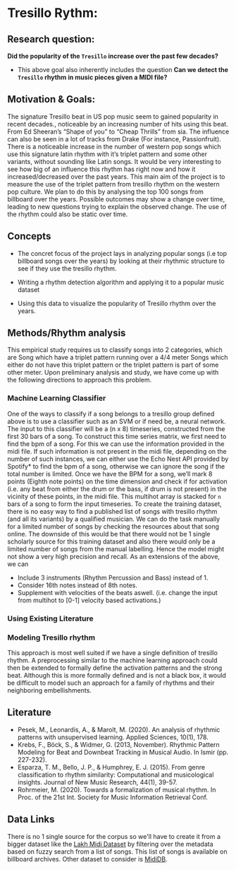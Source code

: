 





# Tresillo Rythm: 

## Research question: 

**Did the popularity of the `Tresillo` increase over the past few decades?**
- This above goal also inherently includes the question **Can we detect the `Tresillo` rhythm in music pieces given a MIDI file?**

## Motivation & Goals: 
The signature Tresillo beat in US pop music seem to gained popularity in recent decades., noticeable by an increasing number of hits using this beat. From Ed Sheeran’s “Shape of you” to “Cheap Thrills” from sia. The influence can also be seen in a lot of tracks from Drake (For instance, Passionfruit). There is a noticeable increase in the number of western pop songs which use this signature latin rhythm with it’s triplet pattern and some other variants, without sounding like Latin songs. It would be very interesting to see how big of an influence this rhythm has right now and how it increased/decreased over the past years. This main aim of the project is to measure the use of the triplet pattern from tresillo rhythm on the western pop culture. We plan to do this by analysing the top 100 songs from billboard over the years. 
Possible outcomes may show a change over time, leading to new questions trying to explain the observed change. The use of the rhythm could also be static over time. 

## Concepts 

-   The concret focus of the project lays in analyzing popular songs (i.e top billboard songs over the years) by looking at their rhythmic structure to see if they use the tresillo rhythm. 

-   Writing a rhythm detection algorithm and applying it to a popular music dataset 

-   Using this data to visualize the popularity of Tresillo rhythm over the years. 


## Methods/Rhythm analysis

This empirical study requires us to classify songs into 2 categories, which are 
Song which have a triplet pattern running over a 4/4 meter 
Songs which either do not have this triplet pattern or the triplet pattern is part of some other meter.
Upon preliminary analysis and study, we have come up with the following directions to approach this problem. 
### Machine Learning Classifier
One of the ways to classify if a song belongs to a tresillo group defined above is to use a classifier such as an SVM or if need be, a neural network. The input to this classifier will be a (n x 8) timeseries, constructed from the first 30 bars of a song. To construct this time series matrix, we first need to find the bpm of a song. For this we can use the information provided in the midi file. If such information is not present in the midi file, depending on the number of such instances, we can either use the Echo Nest API provided by Spotify* to find the bpm of a song, otherwise we can ignore the song if the total number is limited.
Once we have the BPM for a song, we’ll mark 8 points (Eighth note points) on the time dimension and check if for activation (i.e. any beat from either the drum or the bass, if drum is not present) in the vicinity of these points, in the midi file.
This multihot array is stacked for `n` bars of a song to form the input timeseries.
To create the training dataset, there is no easy way to find a published list of songs with tresillo rhythm (and all its variants) by a qualified musician. We can do the task manually for a limited number of songs by checking the resources about that song online. The downside of this would be that there would not be 1 single scholarly source for this training dataset and also there would only be a limited number of songs from the manual labelling. Hence the model might not show a very high precision and recall.
As an extensions of the above, we can 
- Include 3 instruments (Rhythm Percussion and Bass) instead of 1.
- Consider 16th notes instead of 8th notes.
- Supplement with velocities of the beats aswell. (i.e. change the input from multihot to [0-1] velocity based activations.)
### Using Existing Literature

### Modeling Tresillo rhythm
This approach is most well suited if we have a single definition of tresillo rhythm. A preprocessing similar to the machine learning approach could then be extended to formally define the activation patterns and the strong beat. Although this is more formally defined and is not a black box, it would be difficult to model such an approach for a family of rhythms and their neighboring embellishments. 

## Literature 
- Pesek, M., Leonardis, A., & Marolt, M. (2020). An analysis of rhythmic patterns with unsupervised learning. Applied Sciences, 10(1), 178.
- Krebs, F., Böck, S., & Widmer, G. (2013, November). Rhythmic Pattern Modeling for Beat and Downbeat Tracking in Musical Audio. In Ismir (pp. 227-232).
- Esparza, T. M., Bello, J. P., & Humphrey, E. J. (2015). From genre classification to rhythm similarity: Computational and musicological insights. Journal of New Music Research, 44(1), 39-57.
- Rohrmeier, M. (2020). Towards a formalization of musical rhythm. In Proc. of the 21st Int. Society for Music Information Retrieval Conf.

## Data Links
There is no 1 single source for the corpus so we'll have to create it from a bigger dataset like the [Lakh Midi Dataset](https://colinraffel.com/projects/lmd/ "The Lakh MIDI Dataset v0.1") by filtering over the metadata based on fuzzy search from a list of songs. This list of songs is available on billboard archives.
Other dataset to consider is [MidiDB](https://www.mididb.com/genres/).
